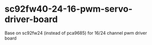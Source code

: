 # sc92fw40-24-16-pwm-servo-driver-board
Base on sc92fw24 (instead of pca9685)  for 16/24 channel pwm driver board
